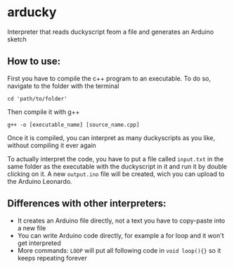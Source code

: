 # arducky
Interpreter that reads duckyscript feom a file and generates an Arduino sketch

## How to use:
First you have to compile the c++ program to an executable.
To do so, navigate to the folder with the terminal

`cd 'path/to/folder'`

Then compile it with g++

`g++ -o [executable_name] [source_name.cpp]`

Once it is compiled, you can interpret as many duckyscripts as you like, without compiling it ever again

To actually interpret the code, you have to put a file called `input.txt` in the same folder as the executable with the duckyscript in it and run it by double clicking on it. A new `output.ino` file will be created, wich you can upload to the Arduino Leonardo.

## Differences with other interpreters:
- It creates an Arduino file directly, not a text you have to copy-paste into a new file
- You can write Arduino code directly, for example a for loop and it won't get interpreted
- More commands:
  `LOOP` will put all following code in `void loop(){}` so it keeps repeating forever
